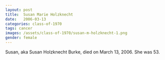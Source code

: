 ```yaml
---
layout: post
title:  Susan Marie Holzknecht
date:   2006-03-13
categories: class-of-1970
tags: cancer
images: /assets/class-of-1970/susan-m-holzknecht-1.png
gender: female
---
```

Susan, aka Susan Holzknecht Burke, died on March 13, 2006. She was 53.
